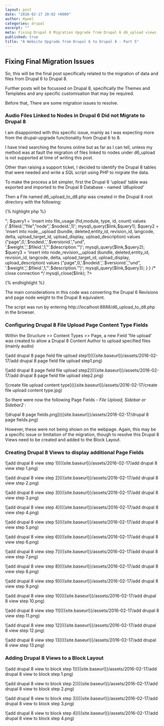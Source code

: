 ```yaml
---
layout: post
date: "2016-02-17 20:02 +0000"
author: Hywel
categories: drupal
excerpt: ""
meta: Fixing Drupal 8 Migration Upgrade from Drupal 6 d6_upload views  block layout
published: true
title: "A Website Upgrade from Drupal 6 to Drupal 8 - Part 5"
---
```



## Fixing Final Migration Issues 

So, this will be the final post specifically related to the migration of data and files from Drupal 6 to Drupal 8.

Further posts will be focussed on Drupal 8, specifically the Themes and Templates and any specific customisation that may be required.

Before that, There are some migration issues to resolve.


### Audio Files Linked to Nodes in Drupal 6 Did not Migrate to Drupal 8

I am disappointed with this specific issue, mainly as I was expecting more from the drupal-upgrade functionality from Drupal 6 to 8.

I have tried searching the forums online but as far as I can tell, unless my method was at fault the migration of files linked to nodes under d6_upload is not supported at time of writing this post.

Other than raising a support ticket, I decided to identify the Drupal 8 tables that were needed and write a SQL script using PHP to migrate the data.

To make the process a bit simpler, first the Drupal 6 'upload' table was exported and imported to the Drupal 8 Database - named _'d6upload'_ 

Then a File named d6_upload_to_d8.php was created in the Drupal 8 root directory with the following:

{% highlight php %}

<?php
/* migrate files linked to nodes from Drupal 6 Upload Table to Drupal 8 */

/* Connect to the Drupal 8 Database */
$link = mysqli_connect('localhost','username', 'password','drupal8');

$filetest ="";
$nodetest ="";
$weight=0;
/* Read the content of the Drupal 6 Upload Table */
if ($result = mysqli_query($link, "select fid, nid, vid, description, weight from d6_upload order by 3 desc")) {
   while($row = mysqli_fetch_row($result)){
   $fileid = $row[0];
   $nodeid = $row[1];
   $versionid = $row[2];
   $description = mysqli_real_escape_string($link,$row[3]);

/* Handle Drupal 6 node revisions and weight 8 */
   if($nodetest ==""){$nodetest = $nodeid;}
   if($nodetest != $nodeid){$weight=0;}
   if($filetest ==""){$filetest = $fileid;}
   if($filetest != $fileid && $nodetest == $nodeid){$weight = $weight +1;}
   else{$weight=0;}
   $filetest = $fileid;
   $nodetest = $nodeid;

echo "file" .$fileid;
echo ", node" .$nodeid;
echo "<p>";

$query1 = 'insert into file_usage (fid,module, type, id, count) values ('.$fileid.',"file","node",'.$nodeid.',1)';
mysqli_query($link,$query1);

$query2 = 'insert into node__upload (bundle, deleted,entity_id, revision_id, langcode, delta, upload_target_id, upload_display, upload_description) values ("page",0,'.$nodeid.','.$versionid.',"und", '.$weight.','.$fileid.',1,"'.$description.'")';
mysqli_query($link,$query2);

$query3 = 'insert into node_revision__upload (bundle, deleted,entity_id, revision_id, langcode, delta, upload_target_id, upload_display, upload_description) values ("page",0,'.$nodeid.','.$versionid.',"und", '.$weight.','.$fileid.',1,"'.$description.'")';
mysqli_query($link,$query3);

}
}
/* close connection */
mysqli_close($link);
?>
{% endhighlight %}

The main considerations in this code was converting the Drupal 6 Revisions and page node weight to the Drupal 8 equivalent.

The script was run by entering http://localhost:8888/d6_upload_to_d8.php in the browser.

### Configuring Drupal 8 File Upload Page Content Type Fields

Within the Structure >> Content Types >> Page, a new Field 'file upload' was created to allow a Drupal 8 Content Author to upload specified files (mainly audio)

![add drupal 8 page field file upload step1]({{site.baseurl}}/assets/2016-02-17/add drupal 8 page field file upload step1.png)

![add drupal 8 page field file upload step2]({{site.baseurl}}/assets/2016-02-17/add drupal 8 page field file upload step2.png)

![create file upload content type]({{site.baseurl}}/assets/2016-02-17/create file upload content type.jpg)

So there were now the following Page Fields - _File Upload, Sidebar or Sidebar2_ :

![drupal 8 page fields.png]({{site.baseurl}}/assets/2016-02-17/drupal 8 page fields.png)

However, these were not being shown on the webpage.  Again, this may be a specific issue or limitation of the migration, though to resolve this Drupal 8 Views need to be created and added to the Block Layout.

### Creating Drupal 8 Views to display additional Page Fields 

![add drupal 8 view step 1]({{site.baseurl}}/assets/2016-02-17/add drupal 8 view step 1.png)

![add drupal 8 view step 2]({{site.baseurl}}/assets/2016-02-17/add drupal 8 view step 2.png)

![add drupal 8 view step 3]({{site.baseurl}}/assets/2016-02-17/add drupal 8 view step 3.png)

![add drupal 8 view step 4]({{site.baseurl}}/assets/2016-02-17/add drupal 8 view step 4.png)

![add drupal 8 view step 5]({{site.baseurl}}/assets/2016-02-17/add drupal 8 view step 5.png)

![add drupal 8 view step 6]({{site.baseurl}}/assets/2016-02-17/add drupal 8 view step 6.png)

![add drupal 8 view step 7]({{site.baseurl}}/assets/2016-02-17/add drupal 8 view step 7.png)

![add drupal 8 view step 8]({{site.baseurl}}/assets/2016-02-17/add drupal 8 view step 8.png)

![add drupal 8 view step 9]({{site.baseurl}}/assets/2016-02-17/add drupal 8 view step 9.png)

![add drupal 8 view step 10]({{site.baseurl}}/assets/2016-02-17/add drupal 8 view step 10.png)

![add drupal 8 view step 11]({{site.baseurl}}/assets/2016-02-17/add drupal 8 view step 11.png)

![add drupal 8 view step 12]({{site.baseurl}}/assets/2016-02-17/add drupal 8 view step 12.png)

![add drupal 8 view step 13]({{site.baseurl}}/assets/2016-02-17/add drupal 8 view step 13.png)

### Adding Drupal 8 Views to a Block Layout  

![add drupal 8 view to block step 1]({{site.baseurl}}/assets/2016-02-17/add drupal 8 view to block step 1.png)

![add drupal 8 view to block step 2]({{site.baseurl}}/assets/2016-02-17/add drupal 8 view to block step 2.png)

![add drupal 8 view to block step 3]({{site.baseurl}}/assets/2016-02-17/add drupal 8 view to block step 3.png)

![add drupal 8 view to block step 4]({{site.baseurl}}/assets/2016-02-17/add drupal 8 view to block step 4.png)











